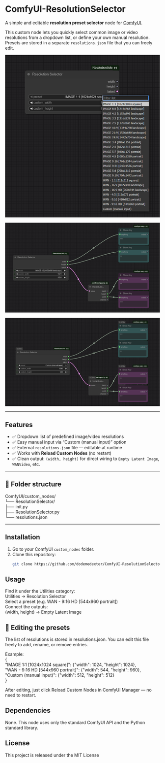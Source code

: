 # ComfyUI-ResolutionSelector

A simple and editable **resolution preset selector** node for [ComfyUI](https://github.com/comfyanonymous/ComfyUI).

This custom node lets you quickly select common image or video resolutions from a dropdown list, or define your own manual resolution.  
Presets are stored in a separate `resolutions.json` file that you can freely edit.
<p align="center">
  <img src="Images/01.png" width="600">
</p>
<p align="center">
  <img src="Images/02.png" width="600">
</p>
<p align="center">
  <img src="Images/03.png" width="600">
</p>


---

## Features

- ✅ Dropdown list of predefined image/video resolutions  
- ✅ Easy manual input via “Custom (manual input)” option  
- ✅ External `resolutions.json` file — editable at runtime  
- ✅ Works with **Reload Custom Nodes** (no restart)  
- ✅ Clean output: `(width, height)` for direct wiring to `Empty Latent Image`, `WANVideo`, etc.

---

## 📁 Folder structure

ComfyUI/custom_nodes/  
└── ResolutionSelector/  
├── init.py  
├── ResolutionSelector.py  
└── resolutions.json  

---

## Installation

1. Go to your ComfyUI `custom_nodes` folder.  
2. Clone this repository:  
   ```bash
   git clone https://github.com/dodemedexter/ComfyUI-ResolutionSelector.git

## Usage

Find it under the Utilities category:  
Utilities → Resolution Selector  
Select a preset (e.g. WAN - 9:16 HD [544x960 portrait])  
Connect the outputs:  
(width, height) → Empty Latent Image  

## 🧾 Editing the presets

The list of resolutions is stored in resolutions.json.
You can edit this file freely to add, rename, or remove entries.

Example:  
{  
    "IMAGE 1:1 [1024x1024 square]": {"width": 1024, "height": 1024},  
    "WAN - 9:16 HD [544x960 portrait]": {"width": 544, "height": 960},  
    "Custom (manual input)": {"width": 512, "height": 512}  
}  

After editing, just click Reload Custom Nodes in ComfyUI Manager — no need to restart.

## Dependencies

None.
This node uses only the standard ComfyUI API and the Python standard library.

## License

This project is released under the MIT License
